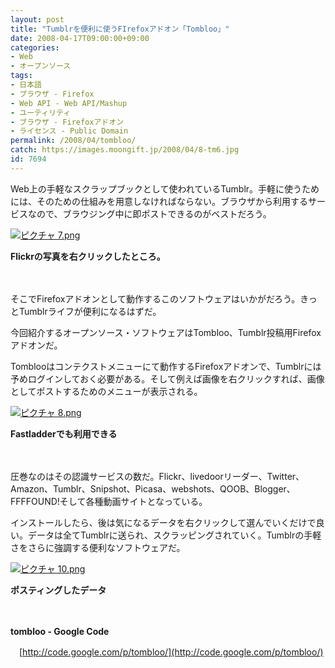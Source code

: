 ```yaml
---
layout: post
title: "Tumblrを便利に使うFIrefoxアドオン「Tombloo」"
date: 2008-04-17T09:00:00+09:00
categories:
- Web
- オープンソース
tags: 
- 日本語
- ブラウザ - Firefox
- Web API - Web API/Mashup
- ユーティリティ
- ブラウザ - Firefoxアドオン
- ライセンス - Public Domain
permalink: /2008/04/tombloo/
catch: https://images.moongift.jp/2008/04/8-tm6.jpg
id: 7694
---
```

Web上の手軽なスクラップブックとして使われているTumblr。手軽に使うためには、そのための仕組みを用意しなければならない。ブラウザから利用するサービスなので、ブラウジング中に即ポストできるのがベストだろう。

  

[![ピクチャ 7.png](https://images.moongift.jp/2008/04/7-tm6.jpg)](https://images.moongift.jp/2008/04/76.jpg)  
  
**Flickrの写真を右クリックしたところ。**

  

　

  

そこでFirefoxアドオンとして動作するこのソフトウェアはいかがだろう。きっとTumblrライフが便利になるはずだ。

  

今回紹介するオープンソース・ソフトウェアはTombloo、Tumblr投稿用Firefoxアドオンだ。

  
  
<!--more-->  

Tomblooはコンテクストメニューにて動作するFirefoxアドオンで、Tumblrには予めログインしておく必要がある。そして例えば画像を右クリックすれば、画像としてポストするためのメニューが表示される。

  

[![ピクチャ 8.png](https://images.moongift.jp/2008/04/8-tm6.jpg)](https://images.moongift.jp/2008/04/87.jpg)

  

**Fastladderでも利用できる**

  

　

  

圧巻なのはその認識サービスの数だ。Flickr、livedoorリーダー、Twitter、Amazon、Tumblr、Snipshot、Picasa、webshots、QOOB、Blogger、FFFFOUND!そして各種動画サイトとなっている。

  

インストールしたら、後は気になるデータを右クリックして選んでいくだけで良い。データは全てTumblrに送られ、スクラッピングされていく。Tumblrの手軽さをさらに強調する便利なソフトウェアだ。

  

[![ピクチャ 10.png](https://images.moongift.jp/2008/04/10-tm6.jpg)](https://images.moongift.jp/2008/04/106.jpg)  
  
**ポスティングしたデータ**

  

　

  

**tombloo - Google Code**  
  
　[http://code.google.com/p/tombloo/](http://code.google.com/p/tombloo/)

  
